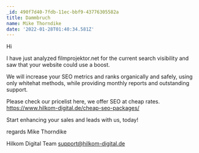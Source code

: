 ```yaml
---
_id: 490f7d40-7fdb-11ec-bbf9-43776305582a
title: Dammbruch
name: Mike Thorndike
date: '2022-01-28T01:40:34.581Z'
---
```

Hi 
 
I have just analyzed  filmprojektor.net for  the current search visibility and saw that your website could use a boost. 
 
We will increase your SEO metrics and ranks organically and safely, using only whitehat methods, while providing monthly reports and outstanding support. 
 
Please check our pricelist here, we offer SEO at cheap rates. 
https://www.hilkom-digital.de/cheap-seo-packages/ 
 
Start enhancing your sales and leads with us, today! 
 
 
regards 
Mike Thorndike
 
Hilkom Digital Team 
support@hilkom-digital.de
